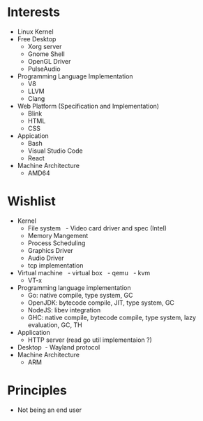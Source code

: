 <!--
{
  "title": "About Author",
  "date": "2017-03-19T23:09:49+09:00",
  "special": true
}
-->

# Interests

- Linux Kernel
- Free Desktop
  - Xorg server
  - Gnome Shell
  - OpenGL Driver
  - PulseAudio
- Programming Language Implementation
  - V8
  - LLVM
  - Clang
- Web Platform (Specification and Implementation)
  - Blink
  - HTML
  - CSS
- Appication
  - Bash
  - Visual Studio Code
  - React
- Machine Architecture
  - AMD64


# Wishlist

- Kernel
  - File system
  - Video card driver and spec (Intel)
  - Memory Mangement
  - Process Scheduling
  - Graphics Driver
  - Audio Driver
  - tcp implementation
- Virtual machine
  - virtual box
  - qemu
  - kvm
  - VT-x
- Programming language implementation
  - Go: native compile, type system, GC
  - OpenJDK: bytecode compile, JIT, type system, GC
  - NodeJS: libev integration
  - GHC: native compile, bytecode compile, type system, lazy evaluation, GC, TH
- Application
  - HTTP server (read go util implementaion ?)
- Desktop
  - Wayland protocol
- Machine Architecture
  - ARM


# Principles

- Not being an end user
